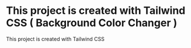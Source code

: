 # This project is created with Tailwind CSS ( Background Color Changer )

This project is created with Tailwind CSS 

## 

 
